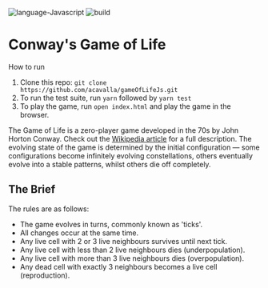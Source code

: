 ![language-Javascript](https://img.shields.io/badge/language-javascript-red) ![build](https://img.shields.io/badge/build-passing-brightgreen)


# Conway's Game of Life

How to run
1) Clone this repo: `git clone https://github.com/acavalla/gameOfLifeJs.git`
2) To run the test suite, run `yarn` followed by `yarn test`
3) To play the game, run `open index.html` and play the game in the browser.


The Game of Life is a zero-player game developed in the 70s by John Horton Conway. Check out the [Wikipedia article](https://en.wikipedia.org/wiki/Conway%27s_Game_of_Life) for a full description. The evolving state of the game is determined by the initial configuration — some configurations become infinitely evolving constellations, others eventually evolve into a stable patterns, whilst others die off completely.

## The Brief
The rules are as follows:
- The game evolves in turns, commonly known as 'ticks'.
- All changes occur at the same time.</br>
- Any live cell with 2 or 3 live neighbours survives until next tick.
- Any live cell with less than 2 live neighbours dies (underpopulation).
- Any live cell with more than 3 live neighbours dies (overpopulation).
- Any dead cell with exactly 3 neighbours becomes a live cell (reproduction).

